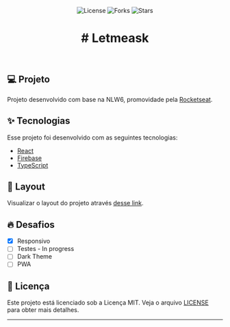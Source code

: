 
<p align="center">
  <img  src="https://img.shields.io/static/v1?label=license&message=MIT&color=5965E0&labelColor=121214" alt="License">
  
  <img src="https://img.shields.io/github/forks/Quinhas/letmeask?label=forks&message=MIT&color=5965E0&labelColor=121214" alt="Forks">

  <img src="https://img.shields.io/github/stars/Quinhas/letmeask?label=stars&message=MIT&color=5965E0&labelColor=121214" alt="Stars">
</p>

<h1 align="center">
    # Letmeask
</h1>

<br>

## 💻 Projeto

Projeto desenvolvido com base na NLW6, promovidade pela [Rocketseat](https://rocketseat.com.br).

## ✨ Tecnologias

Esse projeto foi desenvolvido com as seguintes tecnologias:

- [React](https://reactjs.org)
- [Firebase](https://firebase.google.com/)
- [TypeScript](https://www.typescriptlang.org/)

## 🔖 Layout

Visualizar o layout do projeto através [desse link](https://www.figma.com/file/KkDNwDEoTwHUAVvkUMHZyP/Letmeask).

## 🔥 Desafios

- [x] Responsivo
- [ ] Testes - In progress
- [ ] Dark Theme
- [ ] PWA

## 📝 Licença

Este projeto está licenciado sob a Licença MIT. Veja o arquivo [LICENSE](LICENSE) para obter mais detalhes.

---
